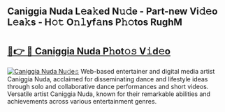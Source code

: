 ## Caniggia Nuda L𝚎a𝚔ed N𝚞𝚍e - Part-new Vi𝚍𝚎o L𝚎a𝚔s - H𝚘𝚝 O𝚗𝚕yf𝚊ns P𝚑𝚘tos RughM

# <h2><a href="http://kf35tfc.oniu.top/?m=Caniggia+Nuda">🔗👉 🔴 Caniggia Nuda P𝚑ot𝚘𝚜 V𝚒d𝚎o</a></h2>

[![Caniggia Nuda Nu𝚍e𝚜](https://i.imgur.com/0qMVB7G.gif)](http://kf35tfc.oniu.top/?m=Caniggia+Nuda)
Web-based entertainer and digital media artist Caniggia Nuda, acclaimed for disseminating dance and lifestyle ideas through solo and collaborative dance performances and short videos. Versatile artist Caniggia Nuda, known for their remarkable abilities and achievements across various entertainment genres.  

